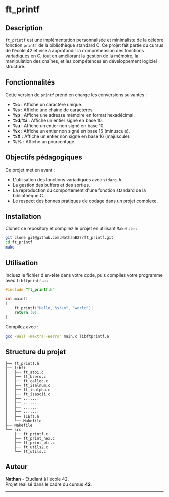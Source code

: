 # ft_printf

## Description

`ft_printf` est une implémentation personnalisée et minimaliste de la célèbre fonction `printf` de la bibliothèque standard C. Ce projet fait partie du cursus de l'école 42 et vise à approfondir la compréhension des fonctions variadiques en C, tout en améliorant la gestion de la mémoire, la manipulation des chaînes, et les compétences en développement logiciel structuré.

## Fonctionnalités

Cette version de `printf` prend en charge les conversions suivantes :
- **%c** : Affiche un caractère unique.
- **%s** : Affiche une chaîne de caractères.
- **%p** : Affiche une adresse mémoire en format hexadécimal.
- **%d**/**%i** : Affiche un entier signé en base 10.
- **%u** : Affiche un entier non signé en base 10.
- **%x** : Affiche un entier non signé en base 16 (minuscule).
- **%X** : Affiche un entier non signé en base 16 (majuscule).
- **%%** : Affiche un pourcentage.

## Objectifs pédagogiques

Ce projet met en avant :
- L'utilisation des fonctions variadiques avec `stdarg.h`.
- La gestion des buffers et des sorties.
- La reproduction du comportement d'une fonction standard de la bibliothèque C.
- Le respect des bonnes pratiques de codage dans un projet complexe.

## Installation

Clonez ce repository et compilez le projet en utilisant `Makefile` :

```bash
git clone git@github.com:NathanB27/ft_printf.git
cd ft_printf
make
```

## Utilisation

Incluez le fichier d'en-tête dans votre code, puis compilez votre programme avec `libftprintf.a` :

```c
#include "ft_printf.h"

int main()
{
    ft_printf("Hello, %s!\n", "world");
    return (0);
}
```

Compilez avec :
```bash
gcc -Wall -Wextra -Werror main.c libftprintf.a
```

## Structure du projet

```
├── ft_printf.h
├── libft
│   ├── ft_atoi.c
│   ├── ft_bzero.c
│   ├── ft_calloc.c
│   ├── ft_isalnum.c
│   ├── ft_isalpha.c
│   ├── ft_isascii.c
│   ├── .......
│   ├── .......
│   ├── .......
│   ├── .......
│   ├── libft.h
│   └── Makefile
├── Makefile
└── src
    ├── ft_printf.c
    ├── ft_print_hex.c
    ├── ft_print_ptr.c
    ├── ft_utils2.c
    └── ft_utils.c

```

## Auteur

**Nathan** - Étudiant à l'école 42.  
Projet réalisé dans le cadre du cursus **42**.  

---
